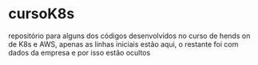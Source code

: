 # cursoK8s
repositório para alguns dos códigos desenvolvidos no curso de hends on de K8s e AWS, apenas as linhas iniciais estão aqui, o restante foi com dados da empresa e por isso estão ocultos
